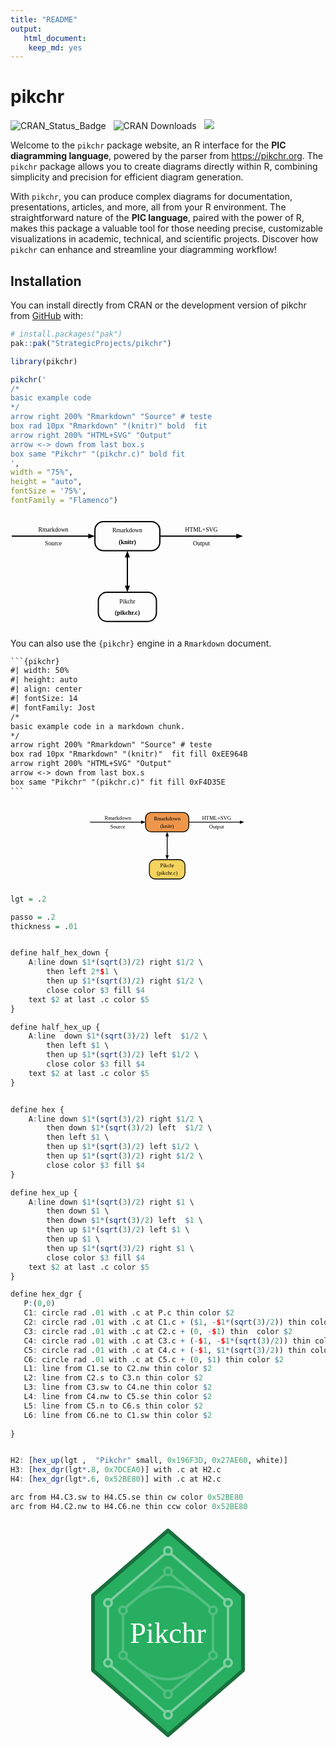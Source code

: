 ```yaml
---
title: "README"
output:
   html_document:
    keep_md: yes
---
```


<!-- README.md is generated from README.Rmd. Please edit that file -->



# pikchr

<!-- badges: start -->
![CRAN_Status_Badge](https://www.r-pkg.org/badges/version/pikchr) &nbsp; 
![CRAN Downloads](https://cranlogs.r-pkg.org/badges/grand-total/pikchr) &nbsp; 
![](https://img.shields.io/badge/devel%20version-1.0.0-blue.svg)
<!-- badges: end -->


Welcome to the `pikchr` package website, an R interface for the **PIC diagramming language**, powered by the parser from <https://pikchr.org>. The `pikchr` package allows you to create diagrams directly within R, combining simplicity and precision for efficient diagram generation.

With `pikchr`, you can produce complex diagrams for documentation, presentations, articles, and more, all from your R environment. The straightforward nature of the **PIC language**, paired with the power of R, makes this package a valuable tool for those needing precise, customizable visualizations in academic, technical, and scientific projects. Discover how `pikchr` can enhance and streamline your diagramming workflow!

## Installation

You can install directly from CRAN or the development version of pikchr from [GitHub](https://github.com/) with:

```r
# install.packages("pak")
pak::pak("StrategicProjects/pikchr")
```


``` r
library(pikchr)

pikchr('
/*
basic example code
*/
arrow right 200% "Rmarkdown" "Source" # teste
box rad 10px "Rmarkdown" "(knitr)" bold  fit
arrow right 200% "HTML+SVG" "Output" 
arrow <-> down from last box.s
box same "Pikchr" "(pikchr.c)" bold fit
',
width = "75%", 
height = "auto",
fontSize = '75%',
fontFamily = "Flamenco")
```


<svg style='width:75%;height:auto;font-size:75%;font-family:Flamenco;margin:10px 0 10px 0;' xmlns='http://www.w3.org/2000/svg'  class="pikchr" viewBox="0 0 409.075 177.12"><def><style type="text/css">@import url(https://fonts.googleapis.com/css2?family=Flamenco:wght@300;400);</style></def>
<polygon points="146.16,27.36 134.64,31.68 134.64,23.04" style="fill:rgb(0,0,0)"/>
<path d="M2.16,27.36L140.4,27.36"  style="fill:none;stroke-width:2.16;stroke:rgb(0,0,0);" />
<text lengthAdjust="spacingAndGlyphs"  x="74.16" y="15.66" text-anchor="middle" fill="rgb(0,0,0)" dominant-baseline="central">Rmarkdown</text>
<text x="74.16" y="39.06" text-anchor="middle" fill="rgb(0,0,0)" dominant-baseline="central">Source</text>
<path d="M161.16,52.56L243.595,52.56A15 15 0 0 0 258.595 37.56L258.595,17.16A15 15 0 0 0 243.595 2.16L161.16,2.16A15 15 0 0 0 146.16 17.16L146.16,37.56A15 15 0 0 0 161.16 52.56Z"  style="fill:none;stroke-width:2.16;stroke:rgb(0,0,0);" />
<text x="202.378" y="17.28" text-anchor="middle" fill="rgb(0,0,0)" dominant-baseline="central">Rmarkdown</text>
<text x="202.378" y="37.44" text-anchor="middle" font-weight="bold" fill="rgb(0,0,0)" dominant-baseline="central">(knitr)</text>
<polygon points="402.595,27.36 391.075,31.68 391.075,23.04" style="fill:rgb(0,0,0)"/>
<path d="M258.595,27.36L396.835,27.36"  style="fill:none;stroke-width:2.16;stroke:rgb(0,0,0);" />
<text x="330.595" y="15.66" text-anchor="middle" fill="rgb(0,0,0)" dominant-baseline="central">HTML+SVG</text>
<text x="330.595" y="39.06" text-anchor="middle" fill="rgb(0,0,0)" dominant-baseline="central">Output</text>
<polygon points="202.378,52.56 206.698,64.08 198.058,64.08" style="fill:rgb(0,0,0)"/>
<polygon points="202.378,124.56 198.058,113.04 206.698,113.04" style="fill:rgb(0,0,0)"/>
<path d="M202.378,58.32L202.378,118.8"  style="fill:none;stroke-width:2.16;stroke:rgb(0,0,0);" />
<path d="M167.076,174.96L237.68,174.96A15 15 0 0 0 252.68 159.96L252.68,139.56A15 15 0 0 0 237.68 124.56L167.076,124.56A15 15 0 0 0 152.076 139.56L152.076,159.96A15 15 0 0 0 167.076 174.96Z"  style="fill:none;stroke-width:2.16;stroke:rgb(0,0,0);" />
<text x="202.378" y="139.68" text-anchor="middle" fill="rgb(0,0,0)" dominant-baseline="central">Pikchr</text>
<text x="202.378" y="159.84" text-anchor="middle" font-weight="bold" fill="rgb(0,0,0)" dominant-baseline="central">(pikchr.c)</text>
</svg>



You can also use the `{pikchr}` engine in a `Rmarkdown` document.


```` default
```{pikchr}
#| width: 50%
#| height: auto
#| align: center
#| fontSize: 14
#| fontFamily: Jost
/*
basic example code in a markdown chunk.
*/
arrow right 200% "Rmarkdown" "Source" # teste
box rad 10px "Rmarkdown" "(knitr)"  fit fill 0xEE964B
arrow right 200% "HTML+SVG" "Output" 
arrow <-> down from last box.s
box same "Pikchr" "(pikchr.c)" fit fill 0xF4D35E
```
````

<div class = "container_pikchr inline-svg  unnamed-chunk-5" style="text-align:center;"><svg style='width:50%;height:auto;font-size:14;font-family:Jost;margin:10px 0 10px 0;' xmlns='http://www.w3.org/2000/svg'  class="pikchr inline-svg  unnamed-chunk-5" viewBox="0 0 409.075 177.12"><def><style type="text/css">@import url(https://fonts.googleapis.com/css2?family=Jost:ital,wght@0,100;0,200;0,300;0,400;0,500;0,600;0,700;0,800;0,900;1,100;1,200;1,300;1,400;1,500;1,600;1,700;1,800;1,900);</style></def>
<polygon points="146.16,27.36 134.64,31.68 134.64,23.04" style="fill:rgb(0,0,0)"/>
<path d="M2.16,27.36L140.4,27.36"  style="fill:none;stroke-width:2.16;stroke:rgb(0,0,0);" />
<text lengthAdjust="spacingAndGlyphs"  x="74.16" y="15.66" text-anchor="middle" fill="rgb(0,0,0)" dominant-baseline="central">Rmarkdown</text>
<text x="74.16" y="39.06" text-anchor="middle" fill="rgb(0,0,0)" dominant-baseline="central">Source</text>
<path d="M161.16,52.56L243.595,52.56A15 15 0 0 0 258.595 37.56L258.595,17.16A15 15 0 0 0 243.595 2.16L161.16,2.16A15 15 0 0 0 146.16 17.16L146.16,37.56A15 15 0 0 0 161.16 52.56Z"  style="fill:rgb(238,150,75);stroke-width:2.16;stroke:rgb(0,0,0);" />
<text x="202.378" y="17.28" text-anchor="middle" fill="rgb(0,0,0)" dominant-baseline="central">Rmarkdown</text>
<text x="202.378" y="37.44" text-anchor="middle" fill="rgb(0,0,0)" dominant-baseline="central">(knitr)</text>
<polygon points="402.595,27.36 391.075,31.68 391.075,23.04" style="fill:rgb(0,0,0)"/>
<path d="M258.595,27.36L396.835,27.36"  style="fill:none;stroke-width:2.16;stroke:rgb(0,0,0);" />
<text x="330.595" y="15.66" text-anchor="middle" fill="rgb(0,0,0)" dominant-baseline="central">HTML+SVG</text>
<text x="330.595" y="39.06" text-anchor="middle" fill="rgb(0,0,0)" dominant-baseline="central">Output</text>
<polygon points="202.378,52.56 206.698,64.08 198.058,64.08" style="fill:rgb(0,0,0)"/>
<polygon points="202.378,124.56 198.058,113.04 206.698,113.04" style="fill:rgb(0,0,0)"/>
<path d="M202.378,58.32L202.378,118.8"  style="fill:none;stroke-width:2.16;stroke:rgb(0,0,0);" />
<path d="M171.125,174.96L233.63,174.96A15 15 0 0 0 248.63 159.96L248.63,139.56A15 15 0 0 0 233.63 124.56L171.125,124.56A15 15 0 0 0 156.125 139.56L156.125,159.96A15 15 0 0 0 171.125 174.96Z"  style="fill:rgb(244,211,94);stroke-width:2.16;stroke:rgb(0,0,0);" />
<text x="202.378" y="139.68" text-anchor="middle" fill="rgb(0,0,0)" dominant-baseline="central">Pikchr</text>
<text x="202.378" y="159.84" text-anchor="middle" fill="rgb(0,0,0)" dominant-baseline="central">(pikchr.c)</text>
</svg>
</div>



``` r
lgt = .2

passo = .2
thickness = .01


define half_hex_down { 
    A:line down $1*(sqrt(3)/2) right $1/2 \
        then left 2*$1 \
        then up $1*(sqrt(3)/2) right $1/2 \
        close color $3 fill $4
    text $2 at last .c color $5
}

define half_hex_up { 
    A:line  down $1*(sqrt(3)/2) left  $1/2 \
        then left $1 \
        then up $1*(sqrt(3)/2) left $1/2 \
        close color $3 fill $4
    text $2 at last .c color $5
}


define hex { 
    A:line down $1*(sqrt(3)/2) right $1/2 \
        then down $1*(sqrt(3)/2) left  $1/2 \
        then left $1 \
        then up $1*(sqrt(3)/2) left $1/2 \
        then up $1*(sqrt(3)/2) right $1/2 \
        close color $3 fill $4
}

define hex_up { 
    A:line down $1*(sqrt(3)/2) right $1 \
        then down $1 \
        then down $1*(sqrt(3)/2) left  $1 \
        then up $1*(sqrt(3)/2) left $1 \
        then up $1 \
        then up $1*(sqrt(3)/2) right $1 \
        close color $3 fill $4
    text $2 at last .c color $5
}

define hex_dgr {
   P:(0,0)
   C1: circle rad .01 with .c at P.c thin color $2
   C2: circle rad .01 with .c at C1.c + ($1, -$1*(sqrt(3)/2)) thin color $2
   C3: circle rad .01 with .c at C2.c + (0, -$1) thin  color $2
   C4: circle rad .01 with .c at C3.c + (-$1, -$1*(sqrt(3)/2)) thin color $2
   C5: circle rad .01 with .c at C4.c + (-$1, $1*(sqrt(3)/2)) thin color $2
   C6: circle rad .01 with .c at C5.c + (0, $1) thin color $2
   L1: line from C1.se to C2.nw thin color $2
   L2: line from C2.s to C3.n thin color $2
   L3: line from C3.sw to C4.ne thin color $2
   L4: line from C4.nw to C5.se thin color $2
   L5: line from C5.n to C6.s thin color $2
   L6: line from C6.ne to C1.sw thin color $2
   
}


H2: [hex_up(lgt ,  "Pikchr" small, 0x196F3D, 0x27AE60, white)]
H3: [hex_dgr(lgt*.8, 0x7DCEA0)] with .c at H2.c
H4: [hex_dgr(lgt*.6, 0x52BE80)] with .c at H2.c

arc from H4.C3.sw to H4.C5.se thin cw color 0x52BE80
arc from H4.C2.nw to H4.C6.ne thin ccw color 0x52BE80
```


<div class = "container_pikchr inline-svg  unnamed-chunk-6" style="text-align:center;"><svg style='width:50%;height:auto;font-size:;font-family:MonteCarlo;margin:10px 0 10px 0;' xmlns='http://www.w3.org/2000/svg'  class="pikchr inline-svg  unnamed-chunk-6" viewBox="0 0 60.48 81.5631"><def><style type="text/css">@import url(https://fonts.googleapis.com/css2?family=MonteCarlo:wght@400);</style></def>
<path d="M30.24,1.44L59.04,26.3815L59.04,55.1815L30.24,80.1231L1.44,55.1815L1.44,26.3815L30.24,1.44Z"  style="fill:rgb(39,174,96);stroke-width:1.44;stroke-linejoin:round;stroke:rgb(25,111,61);" />
<text lengthAdjust="spacingAndGlyphs"  x="30.24" y="40.7815" text-anchor="middle" fill="rgb(255,255,255)" font-size="80%" dominant-baseline="central">Pikchr</text>
<circle cx="30.24" cy="9.30831" r="1.44"  style="fill:none;stroke-width:0.9648;stroke:rgb(125,206,160);" />
<circle cx="53.28" cy="29.2615" r="1.44"  style="fill:none;stroke-width:0.9648;stroke:rgb(125,206,160);" />
<circle cx="53.28" cy="52.3015" r="1.44"  style="fill:none;stroke-width:0.9648;stroke:rgb(125,206,160);" />
<circle cx="30.24" cy="72.2548" r="1.44"  style="fill:none;stroke-width:0.9648;stroke:rgb(125,206,160);" />
<circle cx="7.2" cy="52.3015" r="1.44"  style="fill:none;stroke-width:0.9648;stroke:rgb(125,206,160);" />
<circle cx="7.2" cy="29.2615" r="1.44"  style="fill:none;stroke-width:0.9648;stroke:rgb(125,206,160);" />
<path d="M31.2582,10.3265L52.2618,28.2433"  style="fill:none;stroke-width:0.9648;stroke:rgb(125,206,160);" />
<path d="M53.28,30.7015L53.28,50.8615"  style="fill:none;stroke-width:0.9648;stroke:rgb(125,206,160);" />
<path d="M52.2618,53.3198L31.2582,71.2365"  style="fill:none;stroke-width:0.9648;stroke:rgb(125,206,160);" />
<path d="M29.2218,71.2365L8.21823,53.3198"  style="fill:none;stroke-width:0.9648;stroke:rgb(125,206,160);" />
<path d="M7.2,50.8615L7.2,30.7015"  style="fill:none;stroke-width:0.9648;stroke:rgb(125,206,160);" />
<path d="M8.21823,28.2433L29.2218,10.3265"  style="fill:none;stroke-width:0.9648;stroke:rgb(125,206,160);" />
<circle cx="30.24" cy="17.1766" r="1.44"  style="fill:none;stroke-width:0.9648;stroke:rgb(82,190,128);" />
<circle cx="47.52" cy="32.1415" r="1.44"  style="fill:none;stroke-width:0.9648;stroke:rgb(82,190,128);" />
<circle cx="47.52" cy="49.4215" r="1.44"  style="fill:none;stroke-width:0.9648;stroke:rgb(82,190,128);" />
<circle cx="30.24" cy="64.3865" r="1.44"  style="fill:none;stroke-width:0.9648;stroke:rgb(82,190,128);" />
<circle cx="12.96" cy="49.4215" r="1.44"  style="fill:none;stroke-width:0.9648;stroke:rgb(82,190,128);" />
<circle cx="12.96" cy="32.1415" r="1.44"  style="fill:none;stroke-width:0.9648;stroke:rgb(82,190,128);" />
<path d="M31.2582,18.1948L46.5018,31.1233"  style="fill:none;stroke-width:0.9648;stroke:rgb(82,190,128);" />
<path d="M47.52,33.5815L47.52,47.9815"  style="fill:none;stroke-width:0.9648;stroke:rgb(82,190,128);" />
<path d="M46.5018,50.4398L31.2582,63.3682"  style="fill:none;stroke-width:0.9648;stroke:rgb(82,190,128);" />
<path d="M29.2218,63.3682L13.9782,50.4398"  style="fill:none;stroke-width:0.9648;stroke:rgb(82,190,128);" />
<path d="M12.96,47.9815L12.96,33.5815"  style="fill:none;stroke-width:0.9648;stroke:rgb(82,190,128);" />
<path d="M13.9782,31.1233L29.2218,18.1948"  style="fill:none;stroke-width:0.9648;stroke:rgb(82,190,128);" />
<path d="M46.5018,50.4398Q30.24,66.7015 13.9782,50.4398"  style="fill:none;stroke-width:0.9648;stroke:rgb(82,190,128);" />
<path d="M46.5018,31.1233Q30.24,14.8615 13.9782,31.1233"  style="fill:none;stroke-width:0.9648;stroke:rgb(82,190,128);" />
</svg>
</div>
